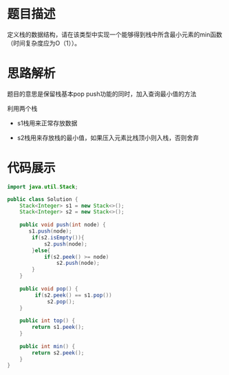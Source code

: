 #  题目描述

定义栈的数据结构，请在该类型中实现一个能够得到栈中所含最小元素的min函数（时间复杂度应为O（1））。

#  思路解析

题目的意思是保留栈基本pop push功能的同时，加入查询最小值的方法

 利用两个栈  

- s1栈用来正常存放数据

- s2栈用来存放栈的最小值，如果压入元素比栈顶小则入栈，否则舍弃

#  代码展示

```java
import java.util.Stack;

public class Solution {
    Stack<Integer> s1 = new Stack<>();
    Stack<Integer> s2 = new Stack<>();
    
    public void push(int node) {
       s1.push(node);
        if(s2.isEmpty()){
            s2.push(node);
        }else{
            if(s2.peek() >= node)
                s2.push(node);
        }
    }
    
    public void pop() {
         if(s2.peek() == s1.pop()) 
             s2.pop();
    }
    
    public int top() {
        return s1.peek();
    }
    
    public int min() {
        return s2.peek();
    }
}

```